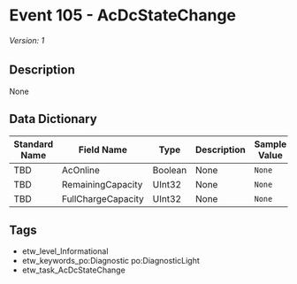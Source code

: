 # Event 105 - AcDcStateChange
###### Version: 1

## Description
None

## Data Dictionary
|Standard Name|Field Name|Type|Description|Sample Value|
|---|---|---|---|---|
|TBD|AcOnline|Boolean|None|`None`|
|TBD|RemainingCapacity|UInt32|None|`None`|
|TBD|FullChargeCapacity|UInt32|None|`None`|

## Tags
* etw_level_Informational
* etw_keywords_po:Diagnostic po:DiagnosticLight
* etw_task_AcDcStateChange
